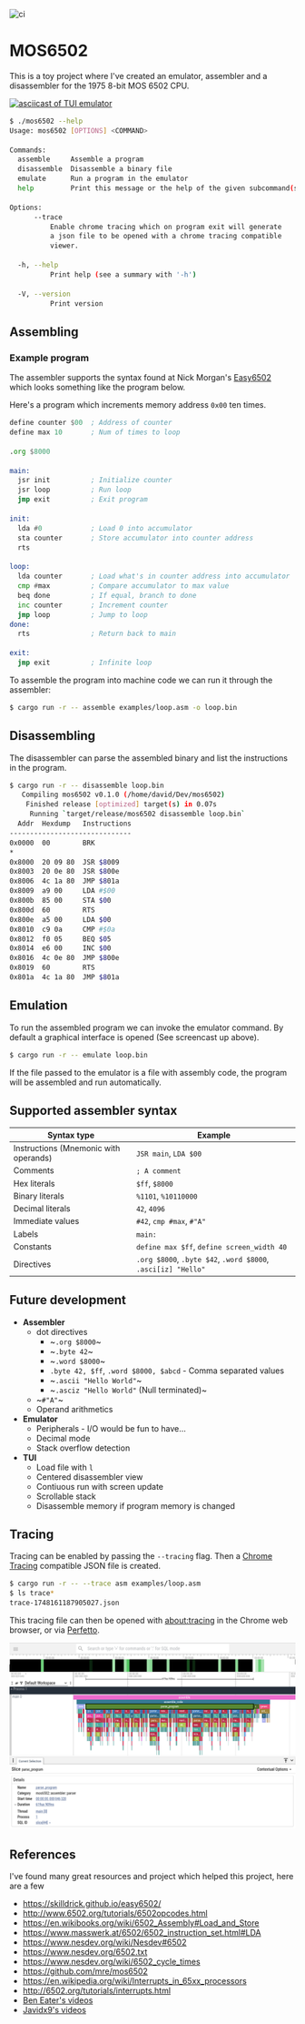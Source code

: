 ![ci](https://github.com/Granddave/mos6502/actions/workflows/ci.yml/badge.svg)

# MOS6502

This is a toy project where I've created an emulator, assembler and a disassembler for the 1975 8-bit MOS 6502 CPU.

[![asciicast of TUI emulator](https://asciinema.org/a/NXcEza2NQAWhok6PgxQD3omvk.svg)](https://asciinema.org/a/NXcEza2NQAWhok6PgxQD3omvk)

```sh
$ ./mos6502 --help
Usage: mos6502 [OPTIONS] <COMMAND>

Commands:
  assemble     Assemble a program
  disassemble  Disassemble a binary file
  emulate      Run a program in the emulator
  help         Print this message or the help of the given subcommand(s)

Options:
      --trace
          Enable chrome tracing which on program exit will generate
          a json file to be opened with a chrome tracing compatible
          viewer.

  -h, --help
          Print help (see a summary with '-h')

  -V, --version
          Print version
```

## Assembling

### Example program

The assembler supports the syntax found at Nick Morgan's [Easy6502](https://skilldrick.github.io/easy6502/) which looks something like the program below.

Here's a program which increments memory address `0x00` ten times.

```asm
define counter $00  ; Address of counter
define max 10       ; Num of times to loop

.org $8000

main:
  jsr init          ; Initialize counter
  jsr loop          ; Run loop
  jmp exit          ; Exit program

init:
  lda #0            ; Load 0 into accumulator
  sta counter       ; Store accumulator into counter address
  rts

loop:
  lda counter       ; Load what's in counter address into accumulator
  cmp #max          ; Compare accumulator to max value
  beq done          ; If equal, branch to done
  inc counter       ; Increment counter
  jmp loop          ; Jump to loop
done:
  rts               ; Return back to main

exit:
  jmp exit          ; Infinite loop
```

To assemble the program into machine code we can run it through the assembler:

```bash
$ cargo run -r -- assemble examples/loop.asm -o loop.bin
```


## Disassembling

The disassembler can parse the assembled binary and list the instructions in the program.

```bash
$ cargo run -r -- disassemble loop.bin
   Compiling mos6502 v0.1.0 (/home/david/Dev/mos6502)
    Finished release [optimized] target(s) in 0.07s
     Running `target/release/mos6502 disassemble loop.bin`
  Addr  Hexdump   Instructions
------------------------------
0x0000  00        BRK
*
0x8000  20 09 80  JSR $8009
0x8003  20 0e 80  JSR $800e
0x8006  4c 1a 80  JMP $801a
0x8009  a9 00     LDA #$00
0x800b  85 00     STA $00
0x800d  60        RTS
0x800e  a5 00     LDA $00
0x8010  c9 0a     CMP #$0a
0x8012  f0 05     BEQ $05
0x8014  e6 00     INC $00
0x8016  4c 0e 80  JMP $800e
0x8019  60        RTS
0x801a  4c 1a 80  JMP $801a
```


## Emulation

To run the assembled program we can invoke the emulator command.
By default a graphical interface is opened (See screencast up above).

```bash
$ cargo run -r -- emulate loop.bin
```

If the file passed to the emulator is a file with assembly code, the program will be assembled and run automatically.


## Supported assembler syntax

| Syntax type                           | Example                                                       |
|---------------------------------------|---------------------------------------------------------------|
| Instructions (Mnemonic with operands) | `JSR main`, `LDA $00`                                         |
| Comments                              | `; A comment`                                                 |
| Hex literals                          | `$ff`, `$8000`                                                |
| Binary literals                       | `%1101`, `%10110000`                                          |
| Decimal literals                      | `42`, `4096`                                                  |
| Immediate values                      | `#42`, `cmp #max`, `#"A"`                                     |
| Labels                                | `main:`                                                       |
| Constants                             | `define max $ff`, `define screen_width 40`                    |
| Directives                            | `.org $8000`, `.byte $42`, `.word $8000`, `.asci[iz] "Hello"` |


## Future development

- **Assembler**
    - dot directives
        - ~`.org $8000`~
        - ~`.byte 42`~
        - ~`.word $8000`~
        - `.byte 42, $ff`, `.word $8000, $abcd` - Comma separated values
        - ~`.ascii "Hello World"`~
        - ~`.asciz "Hello World"` (Null terminated)~
    - ~`#"A"`~
    - Operand arithmetics
- **Emulator**
    - Peripherals - I/O would be fun to have...
    - Decimal mode
    - Stack overflow detection
- **TUI**
    - Load file with `l`
    - Centered disassembler view
    - Contiuous run with screen update
    - Scrollable stack
    - Disassemble memory if program memory is changed

## Tracing

Tracing can be enabled by passing the `--tracing` flag. Then a [Chrome
Tracing](https://www.chromium.org/developers/how-tos/trace-event-profiling-tool/)
compatible JSON file is created.

```bash
$ cargo run -r -- --trace asm examples/loop.asm
$ ls trace*
trace-1748161187905027.json
```

This tracing file can then be opened with [about:tracing](about:tracing) in the Chrome web browser, or via [Perfetto](https://ui.perfetto.dev/).

![Perfetto tracing](resources/trace.png)

## References

I've found many great resources and project which helped this project, here are a few

- https://skilldrick.github.io/easy6502/
- http://www.6502.org/tutorials/6502opcodes.html
- https://en.wikibooks.org/wiki/6502_Assembly#Load_and_Store
- https://www.masswerk.at/6502/6502_instruction_set.html#LDA
- https://www.nesdev.org/wiki/Nesdev#6502
- https://www.nesdev.org/6502.txt
- https://www.nesdev.org/wiki/6502_cycle_times
- https://github.com/mre/mos6502
- https://en.wikipedia.org/wiki/Interrupts_in_65xx_processors
- http://6502.org/tutorials/interrupts.html
- [Ben Eater's videos](https://www.youtube.com/playlist?list=PLowKtXNTBypFbtuVMUVXNR0z1mu7dp7eH)
- [Javidx9's videos](https://www.youtube.com/playlist?list=PLrOv9FMX8xJHqMvSGB_9G9nZZ_4IgteYf)
